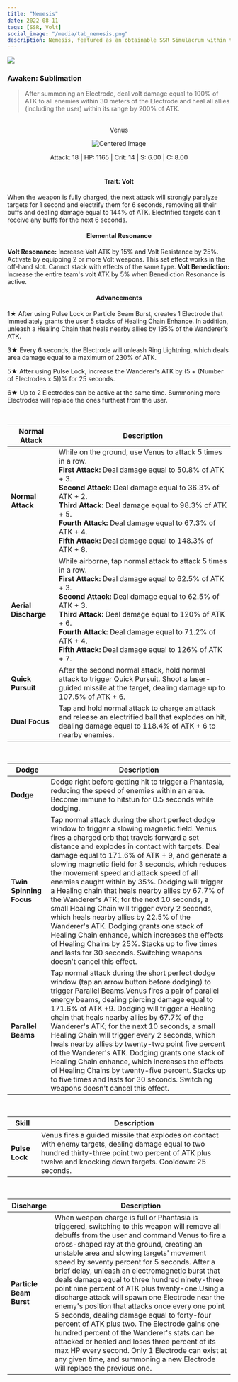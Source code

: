 ```yaml
---
title: "Nemesis"
date: 2022-08-11
tags: [SSR, Volt]
social_image: "/media/tab_nemesis.png"
description: Nemesis, featured as an obtainable SSR Simulacrum within the simulacrum system, associated with the weapon Venus.
---
```


![](https://i.postimg.cc/J0pgmVnC/Simulacrum-Nemesis-Awaken.png)

### Awaken: Sublimation

> After summoning an Electrode, deal volt damage equal to 100% of ATK to all enemies within 30 meters of the Electrode and heal all allies (including the user) within its range by 200% of ATK.

</br>

<center>Venus</center>
<p align="center">
<img src="https://i.postimg.cc/Rhcq2t9T/Icon-Weapon-Venus.webp" alt="Centered Image">
</p>
<center>
Attack: 18 | HP: 1165 | Crit: 14 | S: 6.00 | C: 8.00
</center>

</br>

<h4 style="text-align: center;"> Trait: Volt </h4>
When the weapon is fully charged, the next attack will strongly paralyze targets for 1 second and electrify them for 6 seconds, removing all their buffs and dealing damage equal to 144% of ATK. Electrified targets can't receive any buffs for the next 6 seconds.

<h4 style="text-align: center;"> Elemental Resonance </h4>

**Volt Resonance:** Increase Volt ATK by 15% and Volt Resistance by 25%. Activate by equipping 2 or more Volt weapons. This set effect works in the off-hand slot. Cannot stack with effects of the same type.
**Volt Benediction:** Increase the entire team's volt ATK by 5% when Benediction Resonance is active.

<h4 style="text-align: center;"> Advancements </h4>

1★ After using Pulse Lock or Particle Beam Burst, creates 1 Electrode that immediately grants the user 5 stacks of Healing Chain Enhance. In addition, unleash a Healing Chain that heals nearby allies by 135% of the Wanderer's ATK.

3★ Every 6 seconds, the Electrode will unleash Ring Lightning, which deals area damage equal to a maximum of 230% of ATK.

5★ After using Pulse Lock, increase the Wanderer's ATK by (5 + (Number of Electrodes x 5))% for 25 seconds.

6★ Up to 2 Electrodes can be active at the same time. Summoning more Electrodes will replace the ones furthest from the user.

</br>

| Normal Attack        | Description                                                                                                                                                                                                                                                                                                                                                                              |
| -------------------- | ---------------------------------------------------------------------------------------------------------------------------------------------------------------------------------------------------------------------------------------------------------------------------------------------------------------------------------------------------------------------------------------- |
| **Normal Attack**    | While on the ground, use Venus to attack 5 times in a row. </br> **First Attack:** Deal damage equal to 50.8% of ATK + 3. </br> **Second Attack:** Deal damage equal to 36.3% of ATK + 2. </br> **Third Attack:** Deal damage equal to 98.3% of ATK + 5. </br> **Fourth Attack:** Deal damage equal to 67.3% of ATK + 4. </br> **Fifth Attack:** Deal damage equal to 148.3% of ATK + 8. |
| **Aerial Discharge** | While airborne, tap normal attack to attack 5 times in a row. </br> **First Attack:** Deal damage equal to 62.5% of ATK + 3. </br> **Second Attack:** Deal damage equal to 62.5% of ATK + 3. </br> **Third Attack:** Deal damage equal to 120% of ATK + 6. </br> **Fourth Attack:** Deal damage equal to 71.2% of ATK + 4. </br> **Fifth Attack:** Deal damage equal to 126% of ATK + 7. |
| **Quick Pursuit**    | After the second normal attack, hold normal attack to trigger Quick Pursuit. Shoot a laser-guided missile at the target, dealing damage up to 107.5% of ATK + 6.                                                                                                                                                                                                                         |
| **Dual Focus**       | Tap and hold normal attack to charge an attack and release an electrified ball that explodes on hit, dealing damage equal to 118.4% of ATK + 6 to nearby enemies.                                                                                                                                                                                                                        |

</br>

| Dodge                   | Description                                                                                                                                                                                                                                                                                                                                                                                                                                                                                                                                                                                                                                                                                                                                                                                                                        |
| ----------------------- | ---------------------------------------------------------------------------------------------------------------------------------------------------------------------------------------------------------------------------------------------------------------------------------------------------------------------------------------------------------------------------------------------------------------------------------------------------------------------------------------------------------------------------------------------------------------------------------------------------------------------------------------------------------------------------------------------------------------------------------------------------------------------------------------------------------------------------------- |
| **Dodge**               | Dodge right before getting hit to trigger a Phantasia, reducing the speed of enemies within an area. Become immune to hitstun for 0.5 seconds while dodging.                                                                                                                                                                                                                                                                                                                                                                                                                                                                                                                                                                                                                                                                       |
| **Twin Spinning Focus** | Tap normal attack during the short perfect dodge window to trigger a slowing magnetic field. Venus fires a charged orb that travels forward a set distance and explodes in contact with targets. Deal damage equal to 171.6% of ATK + 9, and generate a slowing magnetic field for 3 seconds, which reduces the movement speed and attack speed of all enemies caught within by 35%. Dodging will trigger a Healing chain that heals nearby allies by 67.7% of the Wanderer's ATK; for the next 10 seconds, a small Healing Chain will trigger every 2 seconds, which heals nearby allies by 22.5% of the Wanderer's ATK. Dodging grants one stack of Healing Chain enhance, which increases the effects of Healing Chains by 25%. Stacks up to five times and lasts for 30 seconds. Switching weapons doesn't cancel this effect. |
| **Parallel Beams**      | Tap normal attack during the short perfect dodge window (tap an arrow button before dodging) to trigger Parallel Beams.Venus fires a pair of parallel energy beams, dealing piercing damage equal to 171.6% of ATK +9. Dodging will trigger a Healing chain that heals nearby allies by 67.7% of the Wanderer's ATK; for the next 10 seconds, a small Healing Chain will trigger every 2 seconds, which heals nearby allies by twenty-two point five percent of the Wanderer's ATK. Dodging grants one stack of Healing Chain enhance, which increases the effects of Healing Chains by twenty-five percent. Stacks up to five times and lasts for 30 seconds. Switching weapons doesn't cancel this effect.                                                                                                                       |

</br>

| Skill          | Description                                                                                                                                                                                                      |
| -------------- | ---------------------------------------------------------------------------------------------------------------------------------------------------------------------------------------------------------------- |
| **Pulse Lock** | Venus fires a guided missile that explodes on contact with enemy targets, dealing damage equal to two hundred thirty-three point two percent of ATK plus twelve and knocking down targets. Cooldown: 25 seconds. |

</br>

| Discharge               | Description                                                                                                                                                                                                                                                                                                                                                                                                                                                                                                                                                                                                                                                                                                                                                                                                                                                                          |
| ----------------------- | ------------------------------------------------------------------------------------------------------------------------------------------------------------------------------------------------------------------------------------------------------------------------------------------------------------------------------------------------------------------------------------------------------------------------------------------------------------------------------------------------------------------------------------------------------------------------------------------------------------------------------------------------------------------------------------------------------------------------------------------------------------------------------------------------------------------------------------------------------------------------------------ |
| **Particle Beam Burst** | When weapon charge is full or Phantasia is triggered, switching to this weapon will remove all debuffs from the user and command Venus to fire a cross-shaped ray at the ground, creating an unstable area and slowing targets' movement speed by seventy percent for 5 seconds. After a brief delay, unleash an electromagnetic burst that deals damage equal to three hundred ninety-three point nine percent of ATK plus twenty-one.Using a discharge attack will spawn one Electrode near the enemy's position that attacks once every one point 5 seconds, dealing damage equal to forty-four percent of ATK plus two. The Electrode gains one hundred percent of the Wanderer's stats can be attacked or healed and loses three percent of its max HP every second. Only 1 Electrode can exist at any given time, and summoning a new Electrode will replace the previous one. |
